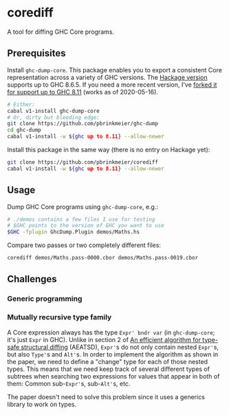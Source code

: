 # corediff

A tool for diffing GHC Core programs.

## Prerequisites

Install `ghc-dump-core`.
This package enables you to export a consistent Core representation across a variety of GHC versions.
The [Hackage version][1] supports up to GHC 8.6.5.
If you need a more recent version, I've [forked it for support up to GHC 8.11][2] (works as of 2020-05-16).

```bash
# Either:
cabal v1-install ghc-dump-core
# Or, dirty but bleeding edge:
git clone https://github.com/pbrinkmeier/ghc-dump
cd ghc-dump
cabal v1-install -w ${ghc up to 8.11} --allow-newer
```

Install this package in the same way (there is no entry on Hackage yet):

```bash
git clone https://github.com/pbrinkmeier/corediff
cabal v1-install -w ${ghc up to 8.11} --allow-newer
```

## Usage

Dump GHC Core programs using `ghc-dump-core`, e.g.:

```bash
# ./demos contains a few files I use for testing
# $GHC points to the version of GHC you want to use
$GHC -fplugin GhcDump.Plugin demos/Maths.hs
```

Compare two passes or two completely different files:

```bash
corediff demos/Maths.pass-0000.cbor demos/Maths.pass-0019.cbor
```

## Challenges

### Generic programming

### Mutually recursive type family

A Core expression always has the type `Expr' bndr var` (in `ghc-dump-core`; it's just `Expr` in GHC).
Unlike in section 2 of [An efficient algorithm for type-safe structural diffing][3] (AEATSD), `Expr'`s do not only contain nested `Expr'`s, but also `Type'`s and `Alt'`s.
In order to implement the algorithm as shown in the paper, we need to define a "change" type for each of those nested types.
This means that we need keep track of several different types of subtrees when searching two expressions for values that appear in both of them:
Common sub-`Expr'`s, sub-`Alt'`s, etc.

The paper doesn't need to solve this problem since it uses a generics library to work on types.

[1]: https://hackage.haskell.org/package/ghc-dump-core
[2]: https://github.com/pbrinkmeier/ghc-dump
[3]: https://dl.acm.org/doi/10.1145/3341717
